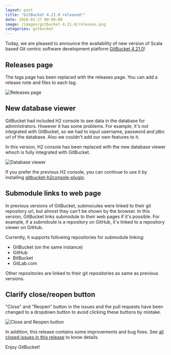 ```yaml
---
layout: post
title: "GitBucket 4.21.0 released!"
date: 2018-01-27 00:00:00
image: /images/gitbucket-4.21.0/releases.png
categories: gitbucket
---
```


Today, we are pleased to announce the availability of new version of Scala based Git centric software development platform [GitBucket 4.21.0](https://github.com/gitbucket/gitbucket/releases/tag/4.21.0)!

## Releases page

The tags page has been replaced with the releases page. You can add a release note and files to each tag.

![Releases page]({{site.baseurl}}/images/gitbucket-4.21.0/releases.png)

## New database viewer

GitBucket had included H2 console to see data in the database for administrators. However it has some problems. For example, it's not integrated with GitBucket, so we had to input username, password and jdbc url of the database. Also we couldn't add our own features to it.

In this version, H2 console has been replaced with the new database viewer whoch is fully integrated with GitBucket.

![Database viewer]({{site.baseurl}}/images/gitbucket-4.21.0/database-viewer.png)

If you prefer the previous H2 console, you can continue to use it by installing [gitbucket-h2console-plugin](https://github.com/takezoe/gitbucket-h2console-plugin).

## Submodule links to web page

In previous versions of GitBucket, submocules were linked to their git repository url, but almost they can't be shown by the browser. In this version, GitBucket links submodule to their web pages if it's possible. For example, if a submdoule is a repository on GitHub, it's linked to a repository viewer on GitHub.

Currently, it supports following repositories for submodule linking:

- GitBucket (on the same instance)
- GitHub
- BitBucket
- GitLab.com

Other repositories are linked to their git repositories as same as previous versions.

## Clarify close/reopen button 

"Close" and "Reopen" button in the issues and the pull requests have been changed to a dropdown button to avoid clicking these buttons by mistake.

![Close and Reopen button]({{site.baseurl}}/images/gitbucket-4.21.0/close-reopen-button.png)

In addition, this release contains some improvements and bug fixes. See [all closed issues in this release](https://github.com/gitbucket/gitbucket/issues?q=is%3Aclosed+milestone%3A4.21.0) to know details.

Enjoy GitBucket!
